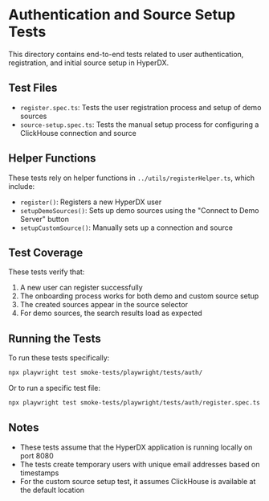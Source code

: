 # Authentication and Source Setup Tests

This directory contains end-to-end tests related to user authentication, registration, and initial source setup in HyperDX.

## Test Files

- `register.spec.ts`: Tests the user registration process and setup of demo sources
- `source-setup.spec.ts`: Tests the manual setup process for configuring a ClickHouse connection and source

## Helper Functions

These tests rely on helper functions in `../utils/registerHelper.ts`, which include:

- `register()`: Registers a new HyperDX user
- `setupDemoSources()`: Sets up demo sources using the "Connect to Demo Server" button
- `setupCustomSource()`: Manually sets up a connection and source

## Test Coverage

These tests verify that:

1. A new user can register successfully
2. The onboarding process works for both demo and custom source setup
3. The created sources appear in the source selector
4. For demo sources, the search results load as expected

## Running the Tests

To run these tests specifically:

```bash
npx playwright test smoke-tests/playwright/tests/auth/
```

Or to run a specific test file:

```bash
npx playwright test smoke-tests/playwright/tests/auth/register.spec.ts
```

## Notes

- These tests assume that the HyperDX application is running locally on port 8080
- The tests create temporary users with unique email addresses based on timestamps
- For the custom source setup test, it assumes ClickHouse is available at the default location